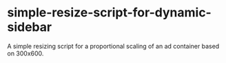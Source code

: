 # simple-resize-script-for-dynamic-sidebar

A simple resizing script for a proportional scaling of an ad container based on 300x600.
